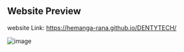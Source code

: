 ## Website Preview

website Link: https://hemanga-rana.github.io/DENTYTECH/

![image](https://github.com/Hemanga-Rana/DENTYTECH/assets/95037269/fb32a664-1c80-4258-986e-6c3dcf4f6ece)
